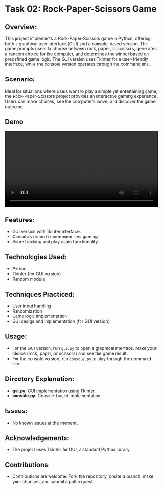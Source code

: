 # Task 02: Rock-Paper-Scissors Game

## Overview:
This project implements a Rock-Paper-Scissors game in Python, offering both a graphical user interface (GUI) and a console-based version. The game prompts users to choose between rock, paper, or scissors, generates a random choice for the computer, and determines the winner based on predefined game logic. The GUI version uses Tkinter for a user-friendly interface, while the console version operates through the command line.

## Scenario:
Ideal for situations where users want to play a simple yet entertaining game, the Rock-Paper-Scissors project provides an interactive gaming experience. Users can make choices, see the computer's move, and discover the game outcome.

## Demo
<div align="center">
  <video width="100%" src="https://github.com/Farahat612/CodSoft-Internship-Tasks/assets/67427124/db4f7c8c-c223-46d0-af3f-27bce2a8999d">
</div>


## Features:
- GUI version with Tkinter interface.
- Console version for command-line gaming.
- Score tracking and play again functionality.

## Technologies Used:
- Python
- Tkinter (for GUI version)
- Random module

## Techniques Practiced:
- User input handling
- Randomization
- Game logic implementation
- GUI design and implementation (for GUI version)

## Usage:
- For the GUI version, run `gui.py` to open a graphical interface. Make your choice (rock, paper, or scissors) and see the game result.
- For the console version, run `console.py` to play through the command line.

## Directory Explanation:
- **gui.py**: GUI implementation using Tkinter.
- **console.py**: Console-based implementation.

## Issues:
- No known issues at the moment.

## Acknowledgements:
- The project uses Tkinter for GUI, a standard Python library.

## Contributions:
- Contributions are welcome. Fork the repository, create a branch, make your changes, and submit a pull request.
